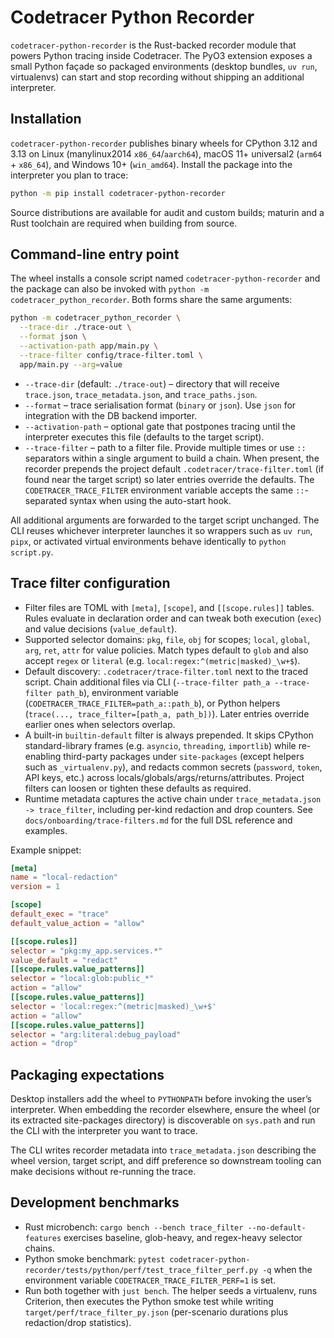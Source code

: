 # Codetracer Python Recorder

`codetracer-python-recorder` is the Rust-backed recorder module that powers Python
tracing inside Codetracer. The PyO3 extension exposes a small Python façade so
packaged environments (desktop bundles, `uv run`, virtualenvs) can start and stop
recording without shipping an additional interpreter.

## Installation

`codetracer-python-recorder` publishes binary wheels for CPython 3.12 and 3.13 on
Linux (manylinux2014 `x86_64`/`aarch64`), macOS 11+ universal2 (`arm64` + `x86_64`),
and Windows 10+ (`win_amd64`). Install the package into the interpreter you plan to
trace:

```bash
python -m pip install codetracer-python-recorder
```

Source distributions are available for audit and custom builds; maturin and a Rust
toolchain are required when building from source.

## Command-line entry point

The wheel installs a console script named `codetracer-python-recorder` and the
package can also be invoked with `python -m codetracer_python_recorder`. Both
forms share the same arguments:

```bash
python -m codetracer_python_recorder \
  --trace-dir ./trace-out \
  --format json \
  --activation-path app/main.py \
  --trace-filter config/trace-filter.toml \
  app/main.py --arg=value
```

- `--trace-dir` (default: `./trace-out`) – directory that will receive
  `trace.json`, `trace_metadata.json`, and `trace_paths.json`.
- `--format` – trace serialisation format (`binary` or `json`). Use `json` for
  integration with the DB backend importer.
- `--activation-path` – optional gate that postpones tracing until the interpreter
  executes this file (defaults to the target script).
- `--trace-filter` – path to a filter file. Provide multiple times or use `::`
  separators within a single argument to build a chain. When present, the recorder
  prepends the project default `.codetracer/trace-filter.toml` (if found near the
  target script) so later entries override the defaults. The
  `CODETRACER_TRACE_FILTER` environment variable accepts the same `::`-separated
  syntax when using the auto-start hook.

All additional arguments are forwarded to the target script unchanged. The CLI
reuses whichever interpreter launches it so wrappers such as `uv run`, `pipx`,
or activated virtual environments behave identically to `python script.py`.

## Trace filter configuration
- Filter files are TOML with `[meta]`, `[scope]`, and `[[scope.rules]]` tables. Rules evaluate in declaration order and can tweak both execution (`exec`) and value decisions (`value_default`).
- Supported selector domains: `pkg`, `file`, `obj` for scopes; `local`, `global`, `arg`, `ret`, `attr` for value policies. Match types default to `glob` and also accept `regex` or `literal` (e.g. `local:regex:^(metric|masked)_\w+$`).
- Default discovery: `.codetracer/trace-filter.toml` next to the traced script. Chain additional files via CLI (`--trace-filter path_a --trace-filter path_b`), environment variable (`CODETRACER_TRACE_FILTER=path_a::path_b`), or Python helpers (`trace(..., trace_filter=[path_a, path_b])`). Later entries override earlier ones when selectors overlap.
- A built-in `builtin-default` filter is always prepended. It skips CPython standard-library frames (e.g. `asyncio`, `threading`, `importlib`) while re-enabling third-party packages under `site-packages` (except helpers such as `_virtualenv.py`), and redacts common secrets (`password`, `token`, API keys, etc.) across locals/globals/args/returns/attributes. Project filters can loosen or tighten these defaults as required.
- Runtime metadata captures the active chain under `trace_metadata.json -> trace_filter`, including per-kind redaction and drop counters. See `docs/onboarding/trace-filters.md` for the full DSL reference and examples.

Example snippet:
```toml
[meta]
name = "local-redaction"
version = 1

[scope]
default_exec = "trace"
default_value_action = "allow"

[[scope.rules]]
selector = "pkg:my_app.services.*"
value_default = "redact"
[[scope.rules.value_patterns]]
selector = "local:glob:public_*"
action = "allow"
[[scope.rules.value_patterns]]
selector = 'local:regex:^(metric|masked)_\w+$'
action = "allow"
[[scope.rules.value_patterns]]
selector = "arg:literal:debug_payload"
action = "drop"
```

## Packaging expectations

Desktop installers add the wheel to `PYTHONPATH` before invoking the user’s
interpreter. When embedding the recorder elsewhere, ensure the wheel (or its
extracted site-packages directory) is discoverable on `sys.path` and run the CLI
with the interpreter you want to trace.

The CLI writes recorder metadata into `trace_metadata.json` describing the wheel
version, target script, and diff preference so downstream tooling can make
decisions without re-running the trace.

## Development benchmarks
- Rust microbench: `cargo bench --bench trace_filter --no-default-features` exercises baseline, glob-heavy, and regex-heavy selector chains.
- Python smoke benchmark: `pytest codetracer-python-recorder/tests/python/perf/test_trace_filter_perf.py -q` when the environment variable `CODETRACER_TRACE_FILTER_PERF=1` is set.
- Run both together with `just bench`. The helper seeds a virtualenv, runs Criterion, then executes the Python smoke test while writing `target/perf/trace_filter_py.json` (per-scenario durations plus redaction/drop statistics).
